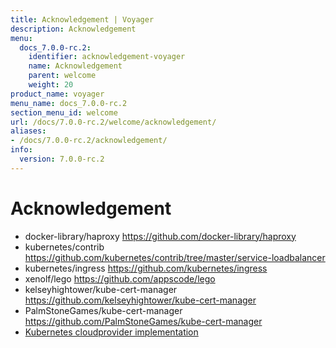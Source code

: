 ```yaml
---
title: Acknowledgement | Voyager
description: Acknowledgement
menu:
  docs_7.0.0-rc.2:
    identifier: acknowledgement-voyager
    name: Acknowledgement
    parent: welcome
    weight: 20
product_name: voyager
menu_name: docs_7.0.0-rc.2
section_menu_id: welcome
url: /docs/7.0.0-rc.2/welcome/acknowledgement/
aliases:
- /docs/7.0.0-rc.2/acknowledgement/
info:
  version: 7.0.0-rc.2
---
```


# Acknowledgement

 - docker-library/haproxy https://github.com/docker-library/haproxy
 - kubernetes/contrib https://github.com/kubernetes/contrib/tree/master/service-loadbalancer
 - kubernetes/ingress https://github.com/kubernetes/ingress
 - xenolf/lego https://github.com/appscode/lego
 - kelseyhightower/kube-cert-manager https://github.com/kelseyhightower/kube-cert-manager
 - PalmStoneGames/kube-cert-manager https://github.com/PalmStoneGames/kube-cert-manager
 - [Kubernetes cloudprovider implementation](https://github.com/kubernetes/kubernetes/tree/master/pkg/cloudprovider)
